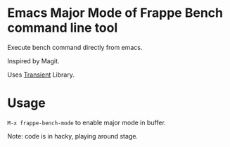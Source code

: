 # Emacs Major Mode of Frappe Bench command line tool

Execute bench command directly from emacs.

Inspired by Magit.

Uses [Transient](https://github.com/magit/transient) Library.

# Usage

`M-x frappe-bench-mode` to enable major mode in buffer.

Note: code is in hacky, playing around stage.
